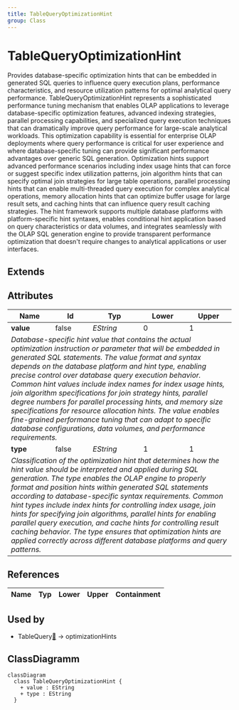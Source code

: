 ```yaml
---
title: TableQueryOptimizationHint
group: Class
---
```


# TableQueryOptimizationHint<a name="class-tablequeryoptimizationhint"></a>

Provides database-specific optimization hints that can be embedded in generated SQL queries to influence query execution plans, performance characteristics, and resource utilization patterns for optimal analytical query performance. TableQueryOptimizationHint represents a sophisticated performance tuning mechanism that enables OLAP applications to leverage database-specific optimization features, advanced indexing strategies, parallel processing capabilities, and specialized query execution techniques that can dramatically improve query performance for large-scale analytical workloads. This optimization capability is essential for enterprise OLAP deployments where query performance is critical for user experience and where database-specific tuning can provide significant performance advantages over generic SQL generation. Optimization hints support advanced performance scenarios including index usage hints that can force or suggest specific index utilization patterns, join algorithm hints that can specify optimal join strategies for large table operations, parallel processing hints that can enable multi-threaded query execution for complex analytical operations, memory allocation hints that can optimize buffer usage for large result sets, and caching hints that can influence query result caching strategies. The hint framework supports multiple database platforms with platform-specific hint syntaxes, enables conditional hint application based on query characteristics or data volumes, and integrates seamlessly with the OLAP SQL generation engine to provide transparent performance optimization that doesn't require changes to analytical applications or user interfaces.
## Extends

## Attributes

<table>
  <thead>
    <tr>
      <th>Name</th>
      <th>Id</th>
      <th>Typ</th>
      <th>Lower</th>
      <th>Upper</th>
    </tr>
  </thead>
  <tbody>
    <tr>
      <td><strong>value</strong></td>
      <td>false</td>
      <td><em>EString</em></td>
      <td>0</td>
      <td>1</td>
    </tr>
    <tr>
      <td colspan="5"><em>Database-specific hint value that contains the actual optimization instruction or parameter that will be embedded in generated SQL statements. The value format and syntax depends on the database platform and hint type, enabling precise control over database query execution behavior. Common hint values include index names for index usage hints, join algorithm specifications for join strategy hints, parallel degree numbers for parallel processing hints, and memory size specifications for resource allocation hints. The value enables fine-grained performance tuning that can adapt to specific database configurations, data volumes, and performance requirements.</em></td>
    </tr>
    <tr>
      <td><strong>type</strong></td>
      <td>false</td>
      <td><em>EString</em></td>
      <td>1</td>
      <td>1</td>
    </tr>
    <tr>
      <td colspan="5"><em>Classification of the optimization hint that determines how the hint value should be interpreted and applied during SQL generation. The type enables the OLAP engine to properly format and position hints within generated SQL statements according to database-specific syntax requirements. Common hint types include index hints for controlling index usage, join hints for specifying join algorithms, parallel hints for enabling parallel query execution, and cache hints for controlling result caching behavior. The type ensures that optimization hints are applied correctly across different database platforms and query patterns.</em></td>
    </tr>
  </tbody>
</table>

## References

<table>
  <thead>
    <tr>
      <th>Name</th>
      <th>Typ</th>
      <th>Lower</th>
      <th>Upper</th>
      <th>Containment</th>
    </tr>
  </thead>
  <tbody>
  </tbody>
</table>



## Used by

- TableQuery[🔗](./class-TableQuery) → optimizationHints

## ClassDiagramm

```mermaid
classDiagram
  class TableQueryOptimizationHint {
    + value : EString
    + type : EString
  }



```

